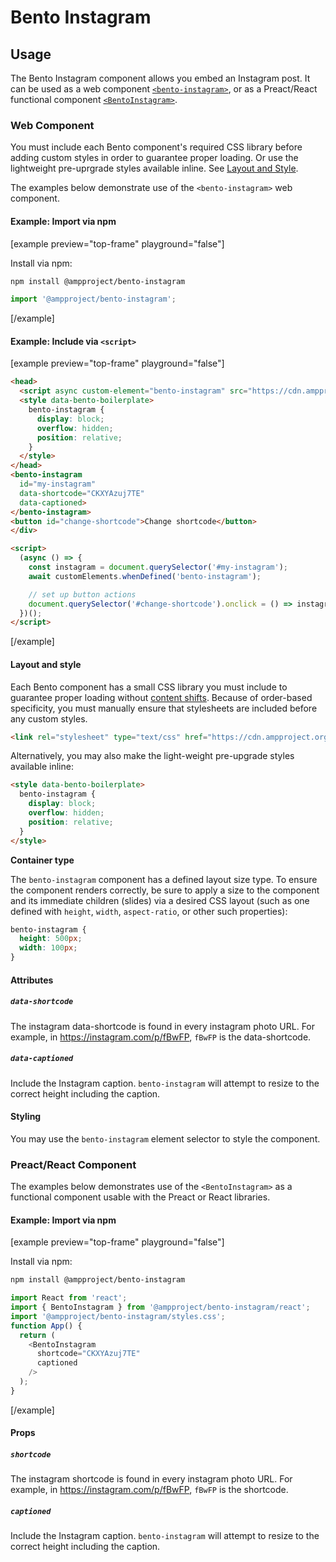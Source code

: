 # Bento Instagram

## Usage

The Bento Instagram component allows you embed an Instagram post. It can be used as a web component [`<bento-instagram>`](#web-component), or as a Preact/React functional component [`<BentoInstagram>`](#preactreact-component).

### Web Component

You must include each Bento component's required CSS library before adding custom styles in order to guarantee proper loading. Or use the lightweight pre-uprgrade styles available inline. See [Layout and Style](#layout-and-style).

The examples below demonstrate use of the `<bento-instagram>` web component.

#### Example: Import via npm

[example preview="top-frame" playground="false"]

Install via npm:

```sh
npm install @ampproject/bento-instagram
```

```javascript
import '@ampproject/bento-instagram';
```

[/example]

#### Example: Include via `<script>`

[example preview="top-frame" playground="false"]

```html
<head>
  <script async custom-element="bento-instagram" src="https://cdn.ampproject.org/v0/bento-instagram-1.0.js"></script>
  <style data-bento-boilerplate>
    bento-instagram {
      display: block;
      overflow: hidden;
      position: relative;
    }
  </style>
</head>
<bento-instagram
  id="my-instagram"
  data-shortcode="CKXYAzuj7TE"
  data-captioned>
</bento-instagram>
<button id="change-shortcode">Change shortcode</button>
</div>

<script>
  (async () => {
    const instagram = document.querySelector('#my-instagram');
    await customElements.whenDefined('bento-instagram');

    // set up button actions
    document.querySelector('#change-shortcode').onclick = () => instagram.dataset.shortcode = '1totVhIFXl';
  })();
</script>
```

[/example]

#### Layout and style

Each Bento component has a small CSS library you must include to guarantee proper loading without [content shifts](https://web.dev/cls/). Because of order-based specificity, you must manually ensure that stylesheets are included before any custom styles.

```html
<link rel="stylesheet" type="text/css" href="https://cdn.ampproject.org/v0/bento-instagram-1.0.css">
```

Alternatively, you may also make the light-weight pre-upgrade styles available inline:

```html
<style data-bento-boilerplate>
  bento-instagram {
    display: block;
    overflow: hidden;
    position: relative;
  }
</style>
```

**Container type**

The `bento-instagram` component has a defined layout size type. To ensure the component renders correctly, be sure to apply a size to the component and its immediate children (slides) via a desired CSS layout (such as one defined with `height`, `width`, `aspect-ratio`, or other such properties):

```css
bento-instagram {
  height: 500px;
  width: 100px;
}
```

#### Attributes

##### `data-shortcode`

The instagram data-shortcode is found in every instagram photo URL. For example, in https://instagram.com/p/fBwFP, <code>fBwFP</code> is the data-shortcode.

##### `data-captioned`

Include the Instagram caption. `bento-instagram` will attempt to resize to the correct height including the caption.

#### Styling

You may use the `bento-instagram` element selector to style the component.

### Preact/React Component

The examples below demonstrates use of the `<BentoInstagram>` as a functional component usable with the Preact or React libraries.

#### Example: Import via npm

[example preview="top-frame" playground="false"]

Install via npm:

```sh
npm install @ampproject/bento-instagram
```

```javascript
import React from 'react';
import { BentoInstagram } from '@ampproject/bento-instagram/react';
import '@ampproject/bento-instagram/styles.css';
function App() {
  return (
    <BentoInstagram
      shortcode="CKXYAzuj7TE"
      captioned
    />
  );
}
```

[/example]

#### Props

##### `shortcode`

The instagram shortcode is found in every instagram photo URL. For example, in https://instagram.com/p/fBwFP, <code>fBwFP</code> is the shortcode.

##### `captioned`

Include the Instagram caption. `bento-instagram` will attempt to resize to the correct height including the caption.
